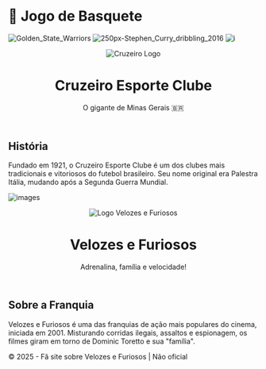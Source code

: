 <!DOCTYPE html>
<html lang="pt-BR">
<head>
  <meta charset="UTF-8">
  <meta name="viewport" content="width=device-width, initial-scale=1">
  <title>Jogo de Basquete</title>
  <link rel="stylesheet" href="style.css">
</head>
<body>
  <div class="container">
    <h1>🏀 Jogo de Basquete</h1>
    
![Golden_State_Warriors](https://github.com/user-attachments/assets/44ea71d1-d164-457e-82bc-6b4038beea43)
![250px-Stephen_Curry_dribbling_2016](https://github.com/user-attachments/assets/883f7f6a-5862-4fff-ab36-dfab59728682)
![i](https://github.com/user-attachments/assets/e3c18010-93d4-4eb2-ad2a-529c3ce32316)
<!DOCTYPE html>
<html lang="pt-BR">
<head>
  <meta charset="UTF-8">
  <meta name="viewport" content="width=device-width, initial-scale=1">
  <title>Cruzeiro Esporte Clube</title>
  <link rel="stylesheet" href="style.css">
</head>
<body>
  <header>
    <img src="images/cruzeiro-logo.png" alt="Cruzeiro Logo" class="logo">
    <h1>Cruzeiro Esporte Clube</h1>
    <p>O gigante de Minas Gerais 🇧🇷</p>
  </header>

  <main>
    <section class="historia">
      <h2>História</h2>
      <p>Fundado em 1921, o Cruzeiro Esporte Clube é um dos clubes mais tradicionais e vitoriosos do futebol brasileiro. Seu nome original era Palestra Itália, mudando após a Segunda Guerra Mundial.</p>
    </section>

  
![images](https://github.com/user-attachments/assets/b74e0f92-6802-4f2d-a675-8186f4aad1aa)

<!DOCTYPE html>
<html lang="pt-BR">
<head>
  <meta charset="UTF-8" />
  <meta name="viewport" content="width=device-width, initial-scale=1.0"/>
  <title>Velozes e Furiosos</title>
  <link rel="stylesheet" href="style.css" />
</head>
<body>
  <header>
    <img src="images/logo.png" alt="Logo Velozes e Furiosos" class="logo"/>
    <h1>Velozes e Furiosos</h1>
    <p>Adrenalina, família e velocidade!</p>
  </header>

  <main>
    <section class="sobre">
      <h2>Sobre a Franquia</h2>
      <p>Velozes e Furiosos é uma das franquias de ação mais populares do cinema, iniciada em 2001. Misturando corridas ilegais, assaltos e espionagem, os filmes giram em torno de Dominic Toretto e sua "família".</p>
    </section>

   

  <footer>
    <p>&copy; 2025 - Fã site sobre Velozes e Furiosos | Não oficial</p>
  </footer>
</body>
</html>

